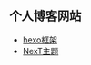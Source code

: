 ## 个人博客网站

* [hexo框架](https://hexo.io/zh-cn/)
* [NexT主题](https://github.com/ChaoPei/hexo-theme-next)